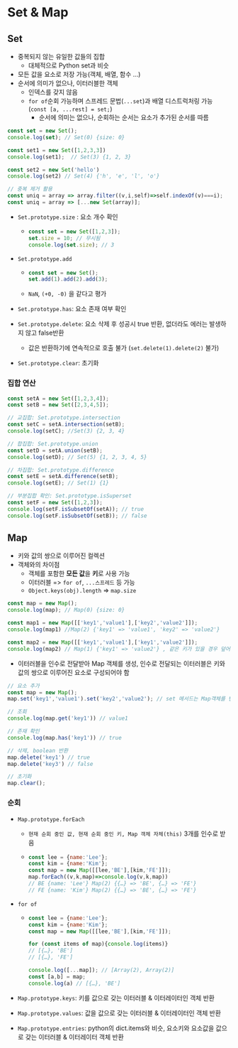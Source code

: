 # Set & Map

## Set

- 중복되지 않는 유일한 값들의 집합
  - 대체적으로 Python set과 비슷
- 모든 값을 요소로 저장 가능(객체, 배열, 함수 ...)
- 순서에 의미가 없으나, 이터러블한 객체
  - 인덱스를 갖지 않음
  - `for of`순회 가능하며 스프레드 문법(`...set`)과 배열 디스트럭처링 가능(`const [a, ...rest] = set;`)
    - 순서에 의미는 없으나, 순회하는 순서는 요소가 추가된 순서를 따름

```javascript
const set = new Set();
console.log(set); // Set(0) {size: 0}

const set1 = new Set([1,2,3,3])
console.log(set1);  // Set(3) {1, 2, 3}

const set2 = new Set('hello')
console.log(set2) // Set(4) {'h', 'e', 'l', 'o'}

// 중복 제거 활용
const uniq = array => array.filter((v,i,self)=>self.indexOf(v)===i);
const uniq = array => [...new Set(array)];
```

- `Set.prototype.size` : 요소 개수 확인

  - ```javascript
    const set = new Set([1,2,3]);
    set.size = 10; // 무시됨
    console.log(set.size); // 3
    ```

- `Set.prototype.add`

  - ```javascript
    const set = new Set();
    set.add(1).add(2).add(3);
    ```

  - `NaN`, `(+0, -0)` 을 같다고 평가

- `Set.prototype.has`: 요소 존재 여부 확인
- `Set.prototype.delete`: 요소 삭제 후 성공시 true 반환, 없더라도 에러는 발생하지 않고 false반환
  - 값은 반환하기에 연속적으로 호출 불가 (`set.delete(1).delete(2)` 불가)

- `Set.prototype.clear`: 초기화

### 집합 연산

```javascript
const setA = new Set([1,2,3,4]);
const setB = new Set([2,3,4,5]);

// 교집합: Set.prototype.intersection
const setC = setA.intersection(setB);
console.log(setC); //Set(3) {2, 3, 4}

// 합집합: Set.prototype.union
const setD = setA.union(setB);
console.log(setD); // Set(5) {1, 2, 3, 4, 5}

// 차집합: Set.prototype.difference
const setE = setA.difference(setB);
console.log(setE); // Set(1) {1}

// 부분집합 확인: Set.prototype.isSuperset
const setF = new Set([1,2,3]);
console.log(setF.isSubsetOf(setA)); // true
console.log(setF.isSubsetOf(setB)); // false
```



## Map

- 키와 값의 쌍으로 이루어진 컬렉션
- 객체와의 차이점
  - 객체를 포함한 **모든 값**을 **키**로 사용 가능
  - 이터러블 => `for of`, `...스프레드` 등 가능
  - `Object.keys(obj).length` => `map.size`

```javascript
const map = new Map();
console.log(map); // Map(0) {size: 0}

const map1 = new Map([['key1','value1'],['key2','value2']]);
console.log(map1) //Map(2) {'key1' => 'value1', 'key2' => 'value2'}

const map2 = new Map([['key1','value1'],['key1','value2']]);
console.log(map2) // Map(1) {'key1' => 'value2'} , 같은 키가 있을 경우 덮어씌워짐
```

- 이터러블을 인수로 전달받아 Map 객체를 생성, 인수로 전달되는 이터러블은 키와 값의 쌍으로 이루어진 요소로 구성되어야 함

```javascript
// 요소 추가
const map = new Map();
map.set('key1','value1').set('key2','value2'); // set 메서드는 Map객체를 반환 => set 메서드 연속 호출 가능

// 조회
console.log(map.get('key1')) // value1

// 존재 확인
console.log(map.has('key1')) // true

// 삭제, boolean 반환
map.delete('key1') // true
map.delete('key3') // false

// 초기화
map.clear();
```

### 순회

- `Map.prototype.forEach`

  - `현재 순회 중인 값, 현재 순회 중인 키, Map 객체 자체(this)` 3개를 인수로 받음

  - ```javascript
    const lee = {name:'Lee'};
    const kim = {name:'Kim'};
    const map = new Map([[lee,'BE'],[kim,'FE']]);
    map.forEach((v,k,map)=>console.log(v,k,map))
    // BE {name: 'Lee'} Map(2) {{…} => 'BE', {…} => 'FE'}
    // FE {name: 'Kim'} Map(2) {{…} => 'BE', {…} => 'FE'}
    ```

- `for of`

  - ```javascript
    const lee = {name:'Lee'};
    const kim = {name:'Kim'};
    const map = new Map([[lee,'BE'],[kim,'FE']]);
    
    for (const items of map){console.log(items)}
    // [{…}, 'BE']
    // [{…}, 'FE']
    
    console.log([...map]); // [Array(2), Array(2)]
    const [a,b] = map;
    console.log(a) // [{…}, 'BE']
    ```

- `Map.prototype.keys`: 키를 값으로 갖는 이터러블 & 이터레이터인 객체 반환

- `Map.prototype.values`: 값을 값으로 갖는 이터러블 & 이터레이터인 객체 반환

- `Map.prototype.entries`: python의 dict.items와 비슷, 요소키와 요소값을 값으로 갖는 이터러블 & 이터레이터 객체 반환
